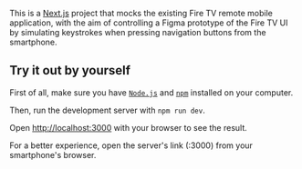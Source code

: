 This is a [Next.js](https://nextjs.org) project that mocks the existing Fire TV remote mobile application, with the aim of controlling a Figma prototype of the Fire TV UI by simulating keystrokes when pressing navigation buttons from the smartphone.

## Try it out by yourself

First of all, make sure you have [`Node.js`](https://nodejs.org/) and [`npm`](https://www.npmjs.com) installed on your computer.

Then, run the development server with `npm run dev`.

Open [http://localhost:3000](http://localhost:3000) with your browser to see the result.

For a better experience, open the server's link (<IP address>:3000) from your smartphone's browser.
